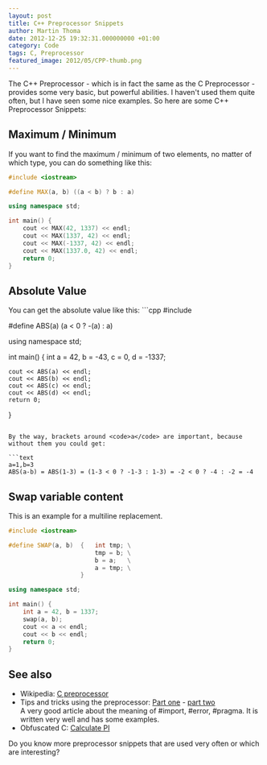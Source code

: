 ```yaml
---
layout: post
title: C++ Preprocessor Snippets
author: Martin Thoma
date: 2012-12-25 19:32:31.000000000 +01:00
category: Code
tags: C, Preprocessor
featured_image: 2012/05/CPP-thumb.png
---
```

The C++ Preprocessor - which is in fact the same as the C Preprocessor - provides some very basic, but powerful abilities. I haven't used them quite often, but I have seen some nice examples. So here are some C++ Preprocessor Snippets:
<h2>Maximum / Minimum</h2>
If you want to find the maximum / minimum of two elements, no matter of which type, you can do something like this:

```cpp
#include <iostream>

#define MAX(a, b) ((a < b) ? b : a)

using namespace std;

int main() {
	cout << MAX(42, 1337) << endl;
	cout << MAX(1337, 42) << endl;
	cout << MAX(-1337, 42) << endl;
	cout << MAX(1337.0, 42) << endl;
	return 0;
}
```

<h2>Absolute Value</h2>
You can get the absolute value like this:
```cpp
#include <iostream>

#define ABS(a) (a < 0 ? -(a) : a)

using namespace std;

int main() {
	int a = 42, b = -43, c = 0, d = -1337;

	cout << ABS(a) << endl;
	cout << ABS(b) << endl;
	cout << ABS(c) << endl;
	cout << ABS(d) << endl;
	return 0;
}
```

By the way, brackets around <code>a</code> are important, because without them you could get:

```text
a=1,b=3
ABS(a-b) = ABS(1-3) = (1-3 < 0 ? -1-3 : 1-3) = -2 < 0 ? -4 : -2 = -4
```

<h2>Swap variable content</h2>
This is an example for a multiline replacement.

```cpp
#include <iostream>

#define SWAP(a, b)  {	int tmp; \
						tmp = b; \
						b = a;   \
						a = tmp; \
					}

using namespace std;

int main() {
	int a = 42, b = 1337;
	swap(a, b);
	cout << a << endl;
	cout << b << endl;
	return 0;
}
```
<h2>See also</h2>
<ul>
	<li>Wikipedia: <a href="http://en.wikipedia.org/wiki/C_preprocessor">C preprocessor</a></li>
    <li>Tips and tricks using the preprocessor: <a href="http://www.iar.com/Global/Resources/Developers_Toolbox/C_Cplusplus_Programming/Tips%20and%20tricks%20using%20the%20preprocessor%20(part%20one).pdf">Part one</a> - <a href="http://www.iar.com/Global/Resources/Developers_Toolbox/C_Cplusplus_Programming/Tips%20and%20tricks%20using%20the%20preprocessor%20(part%20two).pdf">part two</a><br/>
A very good article about the meaning of #import, #error, #pragma. It is written very well and has some examples.</li>
    <li>Obfuscated C: <a href="http://www.cise.ufl.edu/~manuel/obfuscate/pi.c">Calculate PI</a></li>
</ul>

Do you know more preprocessor snippets that are used very often or which are interesting?
